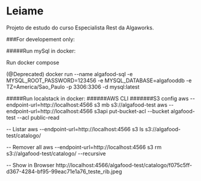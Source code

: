 # Leiame

Projeto de estudo do curso Especialista Rest da Algaworks.



###For developement only:

#####Run mySql in docker:

Run docker compose

(@Deprecated) docker run --name algafood-sql -e MYSQL_ROOT_PASSWORD=123456 -e MYSQL_DATABASE=algafooddb -e TZ=America/Sao_Paulo -p 3306:3306 -d mysql:latest



#####Run localstack in docker:
######AWS CLI
#######S3 config
aws --endpoint-url=http://localhost:4566 s3 mb s3://algafood-test
aws --endpoint-url=http://localhost:4566 s3api put-bucket-acl --bucket algafood-test --acl public-read

-- Listar
aws --endpoint-url=http://localhost:4566  s3 ls s3://algafood-test/catalogo/

-- Remover all
aws --endpoint-url=http://localhost:4566  s3 rm s3://algafood-test/catalogo/ --recursive

-- Show in Browser
http://localhost:4566/algafood-test/catalogo/f075c5ff-d367-4284-bf95-99eac71e1a76_teste_rib.jpeg
